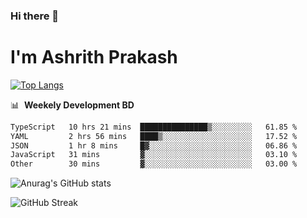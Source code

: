 ### Hi there 👋
# I'm Ashrith Prakash

[![Top Langs](https://github-readme-stats.vercel.app/api/top-langs/?username=xxcheckmatexx&count_private=true&include_all_commits=true&show_icons=true&line_height=20&title_color=FFFFFF&icon_color=FFFFFF&text_color=FFFFFF&bg_color=0D1117&langs_count=8)](https://github.com/anuraghazra/github-readme-stats)

📊 &nbsp;**Weekely Development BD**

<!--START_SECTION:waka-->

```txt
TypeScript   10 hrs 21 mins  ███████████████▒░░░░░░░░░   61.85 %
YAML         2 hrs 56 mins   ████▒░░░░░░░░░░░░░░░░░░░░   17.52 %
JSON         1 hr 8 mins     █▓░░░░░░░░░░░░░░░░░░░░░░░   06.86 %
JavaScript   31 mins         ▓░░░░░░░░░░░░░░░░░░░░░░░░   03.10 %
Other        30 mins         ▓░░░░░░░░░░░░░░░░░░░░░░░░   03.00 %
```

<!--END_SECTION:waka-->

![Anurag's GitHub stats](https://github-readme-stats.vercel.app/api?username=xxcheckmatexx&count_private=true&show_icons=true&theme=merko)  

![GitHub Streak](http://github-readme-streak-stats.herokuapp.com?user=xxcheckmatexx&theme=merko&hide_border=true&date_format=M%20j%5B%2C%20Y%5D&fire=DD0E0B)
<br/>

